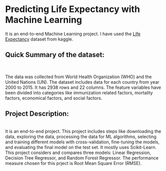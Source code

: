 <h1> Predicting Life Expectancy with Machine Learning</h1>

It is an end-to-end Machine Learning project. I have used the [Life Expectancy](https://www.kaggle.com/datasets/kumarajarshi/life-expectancy-who/data) dataset from kaggle.</br>

<h2>Quick Summary of the dataset:</h2> </br>

The data was collected from World Health Organization (WHO) and the United Nations (UN). The dataset includes data for each country from year 2000 to 2015. It has 2938 rows and 22 columns. The feature
variables have been divided into categories like immunization related factors, mortality factors, economical factors, and social factors.</br>

<h2>Project Description:</h2> </br>
It is an end-to-end project. This project includes steps like downloading the data, exploring the data, processing the data for ML algorithms, selecting 
and training different models with cross-validation, fine-tuning the models, and evaluating the final model on the test set. It mostly uses Scikit-Learn. This project considers and compares three models:
Linear Regression, Decision Tree Regressor, and Random Forest Regressor. The performance measure chosen for this prject is Root Mean Square Error (RMSE).
